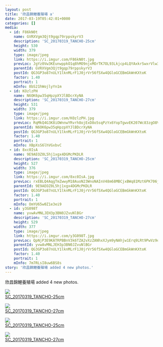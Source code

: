 ```yaml
---
layout: post
title: '欣昌錦鯉養殖場 a' 
date: 2017-03-19T05:42:01+0000 
categories: [] 
media:
  - id: F86kN0t
    name: GVRXVgm3Qjt9gqp79rppskyrV3
    description: 'SC_20170319_TANCHO-25cm'   
    height: 530
    width: 379
    type: image/jpeg
    link: https://i.imgur.com/F86kN0t.jpg
    prevLoc: JgYz0Vw3KEunwppkO1q8hMO9njxMOrTK7OL93Lkjcp4LQYAxkrSwxrVlw3wXIwyBzm4nYzFv2zWzNPJ1UpLMp8AwmDtNYjmJNOmmurPV42B3zEcz3jWP3wG9ILyrGDoYDPsvJ0oY6MkgCyARYrpgg6hXz4J31EARCEMX6APLAQTKB5B1kPnlfYProXB9MNurqMj35G21iM4p8EqVODTr7G87AW6BFAEmE8VBxGhYDXPB136Ghj3z58
    parentId: GVRXVgm3Qjt9gqp79rppskyrV3
    postId: QG3GP3o87nULY1lknMLrF1J0jrVr56f5Xw4QGloGCEBmGkWnKXtoK
    factor: 1.40
    portrait: 1
    mInfo: 8bS21hWojlyYn1m
  - id: KOzlzPH
    name: N6OK6pw35qHpzpXYJlBDcrXyNA
    description: 'SC_20170319_TANCHO-27cm'   
    height: 531
    width: 379
    type: image/jpeg
    link: https://i.imgur.com/KOzlzPH.jpg
    prevLoc: RqMkQ4G3K8iOWnnwYRvrh8ojExD8o5sqPzYx6YopTgwvEK207Wc83zgO8V86IjyKoVX1voCQVK0KkD0ZSJmPJWj6KBi1Y1M0LkpWhn8qzO9Mx2UXkmyBMqDXH3N3r5nQ9xSxmynNprx4hGNlR41oo9izK9pGl3B2sJxz0RrgRwsBj4owB59jsVk4NWv1KgiQMVkqAlBnCKJKAzw24KiVY9XOMy4jT5EZoq8K03tEPBZDlv5PcPXGlV
    parentId: N6OK6pw35qHpzpXYJlBDcrXyNA
    postId: QG3GP3o87nULY1lknMLrF1J0jrVr56f5Xw4QGloGCEBmGkWnKXtoK
    factor: 1.40
    portrait: 1
    mInfo: XBpXsS6lhVGxbvC
  - id: 8xc0IsA
    name: 9E9AEOZ0L5hj1xgx4DGMcPKDLR
    description: 'SC_20170319_TANCHO-25cm'   
    height: 527
    width: 376
    type: image/jpeg
    link: https://i.imgur.com/8xc0IsA.jpg
    prevLoc: rxEBLQ4AqgTmZwwyM18AuoN23WnoNAInV48m68MBCjxBWq81Mzt6PK706j65uvOLN2R6xNtMLYZywgW7Sg9XgG0ZmzhoAnBnR81KF1gpQJJmzVcLB28YovKycV8llzo2OYuPm3NK68mGFEYpLBQooMCGqokLp49xC7jvJ8mN8yF6mkgnY5KXhkPkmMnYO3S3Xkk6kEN5S57g8pL4RDI8gAQpZjOOhK2Rm8Rj2qu9JXlMDEQRH5rAon
    parentId: 9E9AEOZ0L5hj1xgx4DGMcPKDLR
    postId: QG3GP3o87nULY1lknMLrF1J0jrVr56f5Xw4QGloGCEBmGkWnKXtoK
    factor: 1.40
    portrait: 1
    mInfo: OmYU65w0Z1e3ei9
  - id: y3G098T
    name: yvwAvMNLJEH3p3BN0JZvuNlBGr
    description: 'SC_20170319_TANCHO-27cm'   
    height: 529
    width: 377
    type: image/jpeg
    link: https://i.imgur.com/y3G098T.jpg
    prevLoc: QpNjP3E9KATRPBBnV3k6TZA2vXzZANhxXJym9yNAhjw1Erq9LRt9PwVz9o97szyEOjk52OHKBzWoGk80i8o7850k9xS6P6xBlWwqu3DZGoxRrrTqBLB2LM72hnLVknqnmxirkpVER0q4F8PnYJprrmUVoKpw8jBgsJGKPgY7g2sOP2gKO4olcQRMLqVEnXiyAgLq0O04UWM4kEK9gDswQKrvw2EkHDQL3jyDE2UPOy1Jl0kBUA3Vv5
    parentId: yvwAvMNLJEH3p3BN0JZvuNlBGr
    postId: QG3GP3o87nULY1lknMLrF1J0jrVr56f5Xw4QGloGCEBmGkWnKXtoK
    factor: 1.40
    portrait: 1
    mInfo: 7m7RLsI8uw6BS8s
story: '欣昌錦鯉養殖場 added 4 new photos.'  
---
```


欣昌錦鯉養殖場 added 4 new photos.


[//]: #media:  
<a href="https://i.imgur.com/F86kN0t.jpg"><img class="postImage" src="https://i.imgur.com/F86kN0th.jpg" />  
SC_20170319_TANCHO-25cm  
 </a>    

<a href="https://i.imgur.com/KOzlzPH.jpg"><img class="postImage" src="https://i.imgur.com/KOzlzPHh.jpg" />  
SC_20170319_TANCHO-27cm  
 </a>    

<a href="https://i.imgur.com/8xc0IsA.jpg"><img class="postImage" src="https://i.imgur.com/8xc0IsAh.jpg" />  
SC_20170319_TANCHO-25cm  
 </a>    

<a href="https://i.imgur.com/y3G098T.jpg"><img class="postImage" src="https://i.imgur.com/y3G098Th.jpg" />  
SC_20170319_TANCHO-27cm  
 </a>   
